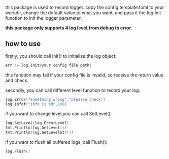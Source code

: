 this package is used to record logger.
copy the config.template.toml to your workdir, change the default value to what you want,
and pass it the log.Init function to init the logger parameter.

**this package only supports 4 log level,from debug to error.**

## how to use 
firstly, you should call Init() to initialize the log object:

```go
err := log.Init(your config file path)
```

this function may fail if your config file is invalid, so receive the return value and check.

secondly, you can call different level function to record your log:
```go
log.Error("something wrong","pleasse check")
log.Infof("info is %d",100)
```

if you want to change level,you can call SetLevel():
```go
log.SetLevel(log.ErrorLevel)
fmt.Println(log.GetLevel())
fmt.Println(log.GetLevelStr())
```

if you want to flush all buffered logs, call Flush():
```go
log.Flush()
```